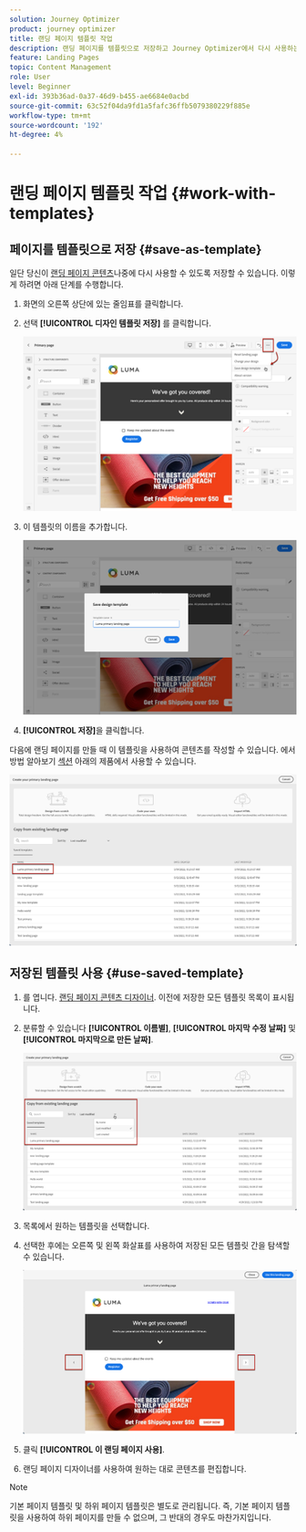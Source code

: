 ```yaml
---
solution: Journey Optimizer
product: journey optimizer
title: 랜딩 페이지 템플릿 작업
description: 랜딩 페이지를 템플릿으로 저장하고 Journey Optimizer에서 다시 사용하는 방법을 알아봅니다
feature: Landing Pages
topic: Content Management
role: User
level: Beginner
exl-id: 393b36ad-0a37-46d9-b455-ae6684e0acbd
source-git-commit: 63c52f04da9fd1a5fafc36ffb5079380229f885e
workflow-type: tm+mt
source-wordcount: '192'
ht-degree: 4%

---
```


# 랜딩 페이지 템플릿 작업 {#work-with-templates}

## 페이지를 템플릿으로 저장 {#save-as-template}

일단 당신이 [랜딩 페이지 콘텐츠](lp-content.md)나중에 다시 사용할 수 있도록 저장할 수 있습니다. 이렇게 하려면 아래 단계를 수행합니다.

1. 화면의 오른쪽 상단에 있는 줄임표를 클릭합니다.

1. 선택 **[!UICONTROL 디자인 템플릿 저장]** 를 클릭합니다.

   ![](assets/lp_designer-save-template.png)

1. 이 템플릿의 이름을 추가합니다.

   ![](assets/lp_designer-template-name.png)

1. **[!UICONTROL 저장]**&#x200B;을 클릭합니다.

다음에 랜딩 페이지를 만들 때 이 템플릿을 사용하여 콘텐츠를 작성할 수 있습니다. 에서 방법 알아보기 [섹션](#use-saved-template) 아래의 제품에서 사용할 수 있습니다.

![](assets/lp_designer-saved-template.png)

## 저장된 템플릿 사용 {#use-saved-template}

1. 를 엽니다. [랜딩 페이지 콘텐츠 디자이너](design-lp.md). 이전에 저장한 모든 템플릿 목록이 표시됩니다.

1. 분류할 수 있습니다 **[!UICONTROL 이름별]**, **[!UICONTROL 마지막 수정 날짜]** 및 **[!UICONTROL 마지막으로 만든 날짜]**.

   ![](assets/lp_designer-saved-templates.png)

1. 목록에서 원하는 템플릿을 선택합니다.

1. 선택한 후에는 오른쪽 및 왼쪽 화살표를 사용하여 저장된 모든 템플릿 간을 탐색할 수 있습니다.

   ![](assets/lp_designer-saved-templates-navigate.png)

1. 클릭 **[!UICONTROL 이 랜딩 페이지 사용]**.

1. 랜딩 페이지 디자이너를 사용하여 원하는 대로 콘텐츠를 편집합니다.

>[!NOTE]
>
>기본 페이지 템플릿 및 하위 페이지 템플릿은 별도로 관리됩니다. 즉, 기본 페이지 템플릿을 사용하여 하위 페이지를 만들 수 없으며, 그 반대의 경우도 마찬가지입니다.
